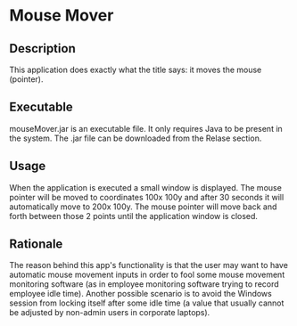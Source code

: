 # Mouse Mover

## Description
This application does exactly what the title says: it moves the mouse (pointer).

## Executable
mouseMover.jar is an executable file. It only requires Java to be present in the system. The .jar file can be downloaded from the Relase section.

## Usage
When the application is executed a small window is displayed. The mouse pointer will be moved to coordinates 100x 100y and after 30 seconds it will automatically move to 200x 100y. The mouse pointer will move back and forth between those 2 points until the application window is closed.

## Rationale
The reason behind this app's functionality is that the user may want to have automatic mouse movement inputs in order to fool some mouse movement monitoring software (as in employee monitoring software trying to record employee idle time).
Another possible scenario is to avoid the Windows session from locking itself after some idle time (a value that usually cannot be adjusted by non-admin users in corporate laptops).
